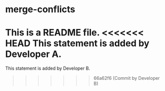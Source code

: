 # merge-conflicts
This is a README file.
<<<<<<< HEAD
This statement is added by Developer A.
=======
This statement is added by Developer B.
>>>>>>> 66a62f6 (Commit by Developer B)
